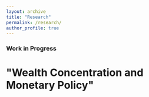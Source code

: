 ```yaml
---
layout: archive
title: "Research"
permalink: /research/
author_profile: true
---
```


### Work in Progress

# "Wealth Concentration and Monetary Policy"

